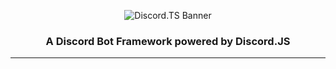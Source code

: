 <p align="center">
  <img src="https://github.com/Vrkljan/discord.ts/blob/8e432c90880b0be0df196acf93a5b90649e0b928/images/discordts2.PNG" alt="Discord.TS Banner"  >
</p>

<h3 align="center">
  A Discord Bot Framework powered by Discord.JS
</h3>

<hr/>
